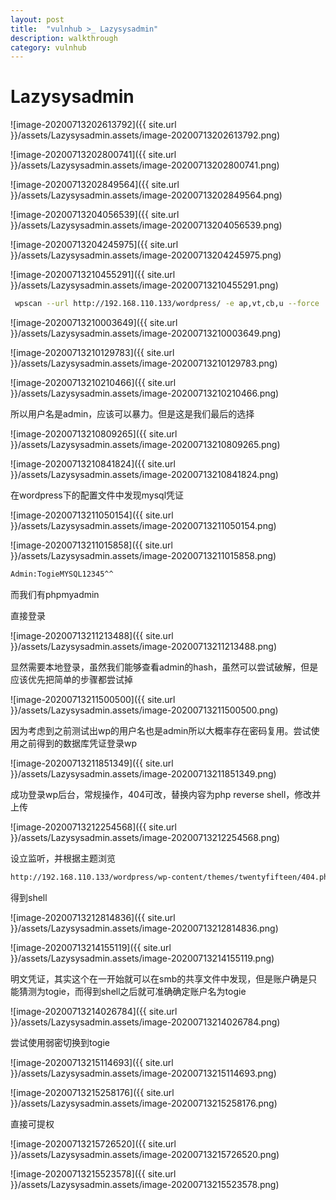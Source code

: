 ```yaml
---
layout: post
title:  "vulnhub >_ Lazysysadmin"
description: walkthrough
category: vulnhub
---
```

# Lazysysadmin

![image-20200713202613792]({{ site.url }}/assets/Lazysysadmin.assets/image-20200713202613792.png)

![image-20200713202800741]({{ site.url }}/assets/Lazysysadmin.assets/image-20200713202800741.png)

![image-20200713202849564]({{ site.url }}/assets/Lazysysadmin.assets/image-20200713202849564.png)

![image-20200713204056539]({{ site.url }}/assets/Lazysysadmin.assets/image-20200713204056539.png)

![image-20200713204245975]({{ site.url }}/assets/Lazysysadmin.assets/image-20200713204245975.png)

![image-20200713210455291]({{ site.url }}/assets/Lazysysadmin.assets/image-20200713210455291.png)

```bash
 wpscan --url http://192.168.110.133/wordpress/ -e ap,vt,cb,u --force
```

![image-20200713210003649]({{ site.url }}/assets/Lazysysadmin.assets/image-20200713210003649.png)

![image-20200713210129783]({{ site.url }}/assets/Lazysysadmin.assets/image-20200713210129783.png)

![image-20200713210210466]({{ site.url }}/assets/Lazysysadmin.assets/image-20200713210210466.png)

所以用户名是admin，应该可以暴力。但是这是我们最后的选择



![image-20200713210809265]({{ site.url }}/assets/Lazysysadmin.assets/image-20200713210809265.png)

![image-20200713210841824]({{ site.url }}/assets/Lazysysadmin.assets/image-20200713210841824.png)

在wordpress下的配置文件中发现mysql凭证

![image-20200713211050154]({{ site.url }}/assets/Lazysysadmin.assets/image-20200713211050154.png)

![image-20200713211015858]({{ site.url }}/assets/Lazysysadmin.assets/image-20200713211015858.png)

```bash
Admin:TogieMYSQL12345^^
```

而我们有phpmyadmin

直接登录

![image-20200713211213488]({{ site.url }}/assets/Lazysysadmin.assets/image-20200713211213488.png)

显然需要本地登录，虽然我们能够查看admin的hash，虽然可以尝试破解，但是应该优先把简单的步骤都尝试掉

![image-20200713211500500]({{ site.url }}/assets/Lazysysadmin.assets/image-20200713211500500.png)

因为考虑到之前测试出wp的用户名也是admin所以大概率存在密码复用。尝试使用之前得到的数据库凭证登录wp

![image-20200713211851349]({{ site.url }}/assets/Lazysysadmin.assets/image-20200713211851349.png)

成功登录wp后台，常规操作，404可改，替换内容为php reverse shell，修改并上传

![image-20200713212254568]({{ site.url }}/assets/Lazysysadmin.assets/image-20200713212254568.png)

设立监听，并根据主题浏览

```bash
http://192.168.110.133/wordpress/wp-content/themes/twentyfifteen/404.php
```

得到shell

![image-20200713212814836]({{ site.url }}/assets/Lazysysadmin.assets/image-20200713212814836.png)

![image-20200713214155119]({{ site.url }}/assets/Lazysysadmin.assets/image-20200713214155119.png)

明文凭证，其实这个在一开始就可以在smb的共享文件中发现，但是账户确是只能猜测为togie，而得到shell之后就可准确确定账户名为togie

![image-20200713214026784]({{ site.url }}/assets/Lazysysadmin.assets/image-20200713214026784.png)

尝试使用弱密切换到togie

![image-20200713215114693]({{ site.url }}/assets/Lazysysadmin.assets/image-20200713215114693.png)

![image-20200713215258176]({{ site.url }}/assets/Lazysysadmin.assets/image-20200713215258176.png)

直接可提权

![image-20200713215726520]({{ site.url }}/assets/Lazysysadmin.assets/image-20200713215726520.png)

![image-20200713215523578]({{ site.url }}/assets/Lazysysadmin.assets/image-20200713215523578.png)